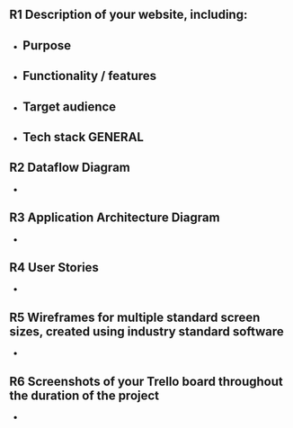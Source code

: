 
## R1	Description of your website, including:
- Purpose
    - 

- Functionality / features
    - 

- Target audience
    - 

- Tech stack	GENERAL
    - 

## R2	Dataflow Diagram	
-   

## R3	Application Architecture Diagram	
- 

## R4	User Stories
- 

## R5	Wireframes for multiple standard screen sizes, created using industry standard software
- 

## R6	Screenshots of your Trello board throughout the duration of the project	
- 